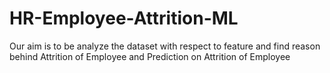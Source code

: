 # HR-Employee-Attrition-ML
Our aim is to be analyze the dataset with respect to feature and find reason behind Attrition of Employee and Prediction on Attrition of Employee
